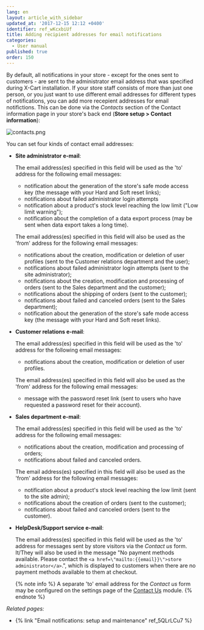 ```yaml
---
lang: en
layout: article_with_sidebar
updated_at: '2017-12-15 12:12 +0400'
identifier: ref_wKcxbiUf
title: Adding recipient addresses for email notifications
categories:
  - User manual
published: true
order: 150
---
```


By default, all notifications in your store - except for the ones sent to customers - are sent to the administrator email address that was specified during X-Cart installation. If your store staff consists of more than just one person, or you just want to use different email addresses for different types of notifications, you can add more recepient addresses for email notifictions. This can be done via the _Contacts_ section of the Contact information page in your store's back end (**Store setup > Contact information**):

![contacts.png]({{site.baseurl}}/attachments/ref_wKcxbiUf/contacts.png)

You can set four kinds of contact email addresses:

   *   **Site administrator e-mail**:
   
       The email address(es) specified in this field will be used as the 'to' address for the following email messages:
    
       * notification about the generation of the store's safe mode access key (the message with your Hard and Soft reset links);
       * notifications about failed administrator login attempts 
       * notification about a product's stock level reaching the low limit ("Low limit warning");
       * notification about the completion of a data export process (may be sent when data export takes a long time).

       The email address(es) specified in this field will also be used as the 'from' address for the following email messages:
    
       * notifications about the creation, modification or deletion of user profiles (sent to the Customer relations department and the user);
       * notifications about failed administrator login attempts (sent to the site administrator);
       * notifications about the creation, modification and processing of orders (sent to the Sales department and the customer);
       * notifications about the shipping of orders (sent to the customer);
       * notifications about failed and canceled orders (sent to the Sales department);
       * notification about the generation of the store's safe mode access key (the message with your Hard and Soft reset links).
       

   *   **Customer relations e-mail**: 
   
       The email address(es) specified in this field will be used as the 'to' address for the following email messages:
    
       * notifications about the creation, modification or deletion of user profiles.

       The email address(es) specified in this field will also be used as the 'from' address for the following email messages:
    
       * message with the password reset link (sent to users who have requested a password reset for their account).


   *   **Sales department e-mail**:
   
       The email address(es) specified in this field will be used as the 'to' address for the following email messages:
    
       * notifications about the creation, modification and processing of orders;
       * notifications about failed and canceled orders.

       The email address(es) specified in this field will also be used as the 'from' address for the following email messages:
    
       * notification about a product's stock level reaching the low limit (sent to the site admin);
       * notifications about the creation of orders (sent to the customer);
       * notifications about failed and canceled orders (sent to the customer).


   *   **HelpDesk/Support service e-mail**: 
   
       The email address(es) specified in this field will be used as the 'to' address for messages sent by store visitors via the _Contact us_ form. It/They will also be used in the message "No payment methods available. Please contact the `<a href=\"mailto:{{email}}\">store administrator</a>`.", which is displayed to customers when there are no payment methods available to them at checkout. 
       
       {% note info %}
       A separate 'to' email address for the _Contact us_ form may be configured on the settings page of the [Contact Us](https://market.x-cart.com/addons/contact-us.html "Adding recipient addresses for email notifications") module.
       {% endnote %}


_Related pages:_

   * {% link "Email notifications: setup and maintenance" ref_5QLrLCu7 %}
